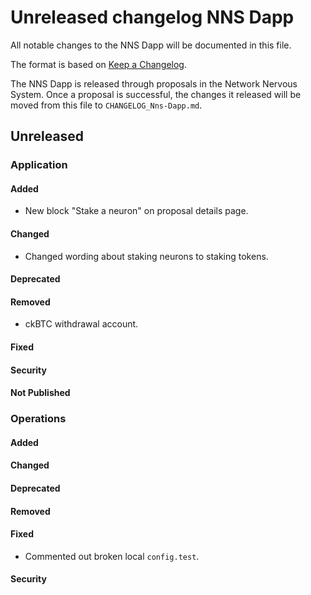 
# Unreleased changelog NNS Dapp

All notable changes to the NNS Dapp will be documented in this file.

The format is based on [Keep a Changelog](https://keepachangelog.com/en/1.0.0/).

The NNS Dapp is released through proposals in the Network Nervous System. Once a
proposal is successful, the changes it released will be moved from this file to
`CHANGELOG_Nns-Dapp.md`.

## Unreleased

### Application

#### Added

* New block "Stake a neuron" on proposal details page.

#### Changed

* Changed wording about staking neurons to staking tokens.

#### Deprecated

#### Removed

* ckBTC withdrawal account.

#### Fixed

#### Security

#### Not Published

### Operations

#### Added

#### Changed

#### Deprecated

#### Removed

#### Fixed

* Commented out broken local `config.test`.

#### Security
